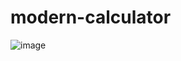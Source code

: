 # modern-calculator
![image](https://user-images.githubusercontent.com/59316805/115105833-942a4200-9f8b-11eb-800c-23ded2433ea6.png)

